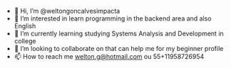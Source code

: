 - 👋 Hi, I’m @weltongoncalvesimpacta
- 👀 I’m interested in learn programming in the backend area and also English 
- 🌱 I’m currently learning studying Systems Analysis and Development in college
- 💞️ I’m looking to collaborate on that can help me for my beginner profile 
- 📫 How to reach me welton.g@hotmail.com ou 55+11958726954

<!---
weltongoncalvesimpacta/weltongoncalvesimpacta is a ✨ special ✨ repository because its `README.md` (this file) appears on your GitHub profile.
You can click the Preview link to take a look at your changes.
--->
